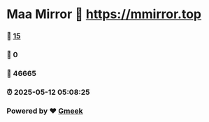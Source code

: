 # Maa Mirror :link: https://mmirror.top 
### :page_facing_up: [15](https://mmirror.top/tag.html) 
### :speech_balloon: 0 
### :hibiscus: 46665 
### :alarm_clock: 2025-05-12 05:08:25 
### Powered by :heart: [Gmeek](https://github.com/Meekdai/Gmeek)
